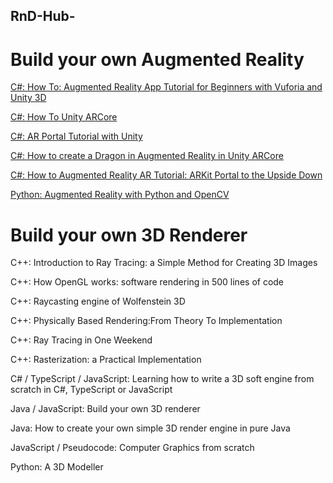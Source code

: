 ## RnD-Hub-

# Build your own Augmented Reality
[C#: How To: Augmented Reality App Tutorial for Beginners with Vuforia and Unity 3D](https://www.youtube.com/watch?v=uXNjNcqW4kY)

[C#: How To Unity ARCore](https://www.youtube.com/playlist?list=PLKIKuXdn4ZMjuUAtdQfK1vwTZPQn_rgSv)

[C#: AR Portal Tutorial with Unity](https://www.youtube.com/playlist?list=PLPCqNOwwN794Gz5fzUSi1p4OqLU0HTmvn)

[C#: How to create a Dragon in Augmented Reality in Unity ARCore](https://www.youtube.com/watch?v=qTSDPkPyPqs)

[C#: How to Augmented Reality AR Tutorial: ARKit Portal to the Upside Down](https://www.youtube.com/watch?v=Z5AmqMuNi08)

[Python: Augmented Reality with Python and OpenCV](https://bitesofcode.wordpress.com/2017/09/12/augmented-reality-with-python-and-opencv-part-1/)

# Build your own 3D Renderer
C++: Introduction to Ray Tracing: a Simple Method for Creating 3D Images

C++: How OpenGL works: software rendering in 500 lines of code

C++: Raycasting engine of Wolfenstein 3D

C++: Physically Based Rendering:From Theory To Implementation

C++: Ray Tracing in One Weekend

C++: Rasterization: a Practical Implementation

C# / TypeScript / JavaScript: Learning how to write a 3D soft engine from scratch in C#, TypeScript or JavaScript

Java / JavaScript: Build your own 3D renderer

Java: How to create your own simple 3D render engine in pure Java

JavaScript / Pseudocode: Computer Graphics from scratch

Python: A 3D Modeller
